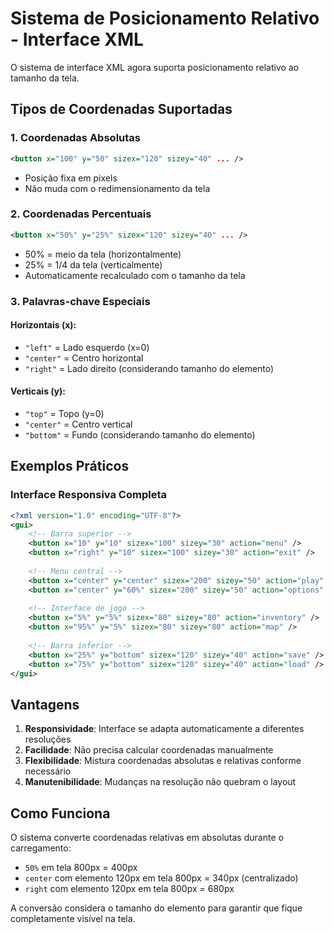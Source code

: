 # Sistema de Posicionamento Relativo - Interface XML

O sistema de interface XML agora suporta posicionamento relativo ao tamanho da tela.

## Tipos de Coordenadas Suportadas

### 1. Coordenadas Absolutas
```xml
<button x="100" y="50" sizex="120" sizey="40" ... />
```
- Posição fixa em pixels
- Não muda com o redimensionamento da tela

### 2. Coordenadas Percentuais
```xml
<button x="50%" y="25%" sizex="120" sizey="40" ... />
```
- 50% = meio da tela (horizontalmente)
- 25% = 1/4 da tela (verticalmente)
- Automaticamente recalculado com o tamanho da tela

### 3. Palavras-chave Especiais

#### Horizontais (x):
- `"left"` = Lado esquerdo (x=0)
- `"center"` = Centro horizontal
- `"right"` = Lado direito (considerando tamanho do elemento)

#### Verticais (y):
- `"top"` = Topo (y=0)
- `"center"` = Centro vertical
- `"bottom"` = Fundo (considerando tamanho do elemento)

## Exemplos Práticos

### Interface Responsiva Completa
```xml
<?xml version="1.0" encoding="UTF-8"?>
<gui>
    <!-- Barra superior -->
    <button x="10" y="10" sizex="100" sizey="30" action="menu" />
    <button x="right" y="10" sizex="100" sizey="30" action="exit" />
    
    <!-- Menu central -->
    <button x="center" y="center" sizex="200" sizey="50" action="play" />
    <button x="center" y="60%" sizex="200" sizey="50" action="options" />
    
    <!-- Interface de jogo -->
    <button x="5%" y="5%" sizex="80" sizey="80" action="inventory" />
    <button x="95%" y="5%" sizex="80" sizey="80" action="map" />
    
    <!-- Barra inferior -->
    <button x="25%" y="bottom" sizex="120" sizey="40" action="save" />
    <button x="75%" y="bottom" sizex="120" sizey="40" action="load" />
</gui>
```

## Vantagens

1. **Responsividade**: Interface se adapta automaticamente a diferentes resoluções
2. **Facilidade**: Não precisa calcular coordenadas manualmente
3. **Flexibilidade**: Mistura coordenadas absolutas e relativas conforme necessário
4. **Manutenibilidade**: Mudanças na resolução não quebram o layout

## Como Funciona

O sistema converte coordenadas relativas em absolutas durante o carregamento:
- `50%` em tela 800px = 400px
- `center` com elemento 120px em tela 800px = 340px (centralizado)
- `right` com elemento 120px em tela 800px = 680px

A conversão considera o tamanho do elemento para garantir que fique completamente visível na tela.
